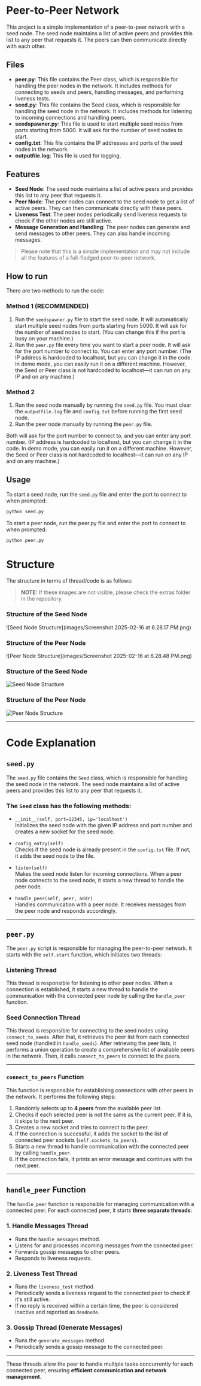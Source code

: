 # Peer-to-Peer Network

This project is a simple implementation of a peer-to-peer network with a seed node. The seed node maintains a list of active peers and provides this list to any peer that requests it. The peers can then communicate directly with each other.

## Files

- **peer.py**: This file contains the Peer class, which is responsible for handling the peer nodes in the network. It includes methods for connecting to seeds and peers, handling messages, and performing liveness tests.
- **seed.py**: This file contains the Seed class, which is responsible for handling the seed node in the network. It includes methods for listening to incoming connections and handling peers.
- **seedspawner.py**: This file is used to start multiple seed nodes from ports starting from 5000. It will ask for the number of seed nodes to start.
- **config.txt**: This file contains the IP addresses and ports of the seed nodes in the network.
- **outputfile.log**: This file is used for logging.

## Features

- **Seed Node**: The seed node maintains a list of active peers and provides this list to any peer that requests it.
- **Peer Node**: The peer nodes can connect to the seed node to get a list of active peers. They can then communicate directly with these peers.
- **Liveness Test**: The peer nodes periodically send liveness requests to check if the other nodes are still active.
- **Message Generation and Handling**: The peer nodes can generate and send messages to other peers. They can also handle incoming messages.

> Please note that this is a simple implementation and may not include all the features of a full-fledged peer-to-peer network.

## How to run

There are two methods to run the code:

### Method 1 (RECOMMENDED)

1. Run the `seedspawner.py` file to start the seed node. It will automatically start multiple seed nodes from ports starting from 5000. It will ask for the number of seed nodes to start. (You can change this if the port is busy on your machine.)
2. Run the `peer.py` file every time you want to start a peer node. It will ask for the port number to connect to. You can enter any port number. (The IP address is hardcoded to localhost, but you can change it in the code. In demo mode, you can easily run it on a different machine. However, the Seed or Peer class is not hardcoded to localhost—it can run on any IP and on any machine.)

### Method 2

1. Run the seed node manually by running the `seed.py` file. You must clear the `outputfile.log` file and `config.txt` before running the first seed node.
2. Run the peer node manually by running the `peer.py` file.

Both will ask for the port number to connect to, and you can enter any port number. (IP address is hardcoded to localhost, but you can change it in the code. In demo mode, you can easily run it on a different machine. However, the Seed or Peer class is not hardcoded to localhost—it can run on any IP and on any machine.)

## Usage

To start a seed node, run the `seed.py` file and enter the port to connect to when prompted:

```bash
python seed.py
```
To start a peer node, run the peer.py file and enter the port to connect to when prompted:
```bash
python peer.py
```
# Structure

The structure in terms of thread/code is as follows:

> **NOTE:** If these images are not visible, please check the extras folder in the repository.

### Structure of the Seed Node
![Seed Node Structure](images/Screenshot 2025-02-16 at 6.28.17 PM.png)

### Structure of the Peer Node
![Peer Node Structure](images/Screenshot 2025-02-16 at 6.28.48 PM.png)

### Structure of the Seed Node
![Seed Node Structure](images/seed.png)

### Structure of the Peer Node
![Peer Node Structure](images/peer.png)

---

# Code Explanation

## `seed.py`

The `seed.py` file contains the `Seed` class, which is responsible for handling the seed node in the network. The seed node maintains a list of active peers and provides this list to any peer that requests it.

### The `Seed` class has the following methods:

- `__init__(self, port=12345, ip='localhost')`  
  Initializes the seed node with the given IP address and port number and creates a new socket for the seed node.

- `config_entry(self)`  
  Checks if the seed node is already present in the `config.txt` file. If not, it adds the seed node to the file.

- `listen(self)`  
  Makes the seed node listen for incoming connections. When a peer node connects to the seed node, it starts a new thread to handle the peer node.

- `handle_peer(self, peer, addr)`  
  Handles communication with a peer node. It receives messages from the peer node and responds accordingly.

---

## `peer.py`

The `peer.py` script is responsible for managing the peer-to-peer network. It starts with the `self.start` function, which initiates two threads:

### **Listening Thread**
This thread is responsible for listening to other peer nodes. When a connection is established, it starts a new thread to handle the communication with the connected peer node by calling the `handle_peer` function.

### **Seed Connection Thread**
This thread is responsible for connecting to the seed nodes using `connect_to_seeds`. After that, it retrieves the peer list from each connected seed node (handled in `handle_seeds`). After retrieving the peer lists, it performs a union operation to create a comprehensive list of available peers in the network. Then, it calls `connect_to_peers` to connect to the peers.

---

### `connect_to_peers` Function
This function is responsible for establishing connections with other peers in the network. It performs the following steps:

1. Randomly selects up to **4 peers** from the available peer list.
2. Checks if each selected peer is not the same as the current peer. If it is, it skips to the next peer.
3. Creates a new socket and tries to connect to the peer.
4. If the connection is successful, it adds the socket to the list of connected peer sockets (`self.sockets_to_peers`).
5. Starts a new thread to handle communication with the connected peer by calling `handle_peer`.
6. If the connection fails, it prints an error message and continues with the next peer.

---

## `handle_peer` Function
The `handle_peer` function is responsible for managing communication with a connected peer. For each connected peer, it starts **three separate threads**:

### **1. Handle Messages Thread**
- Runs the `handle_messages` method.
- Listens for and processes incoming messages from the connected peer.
- Forwards gossip messages to other peers.
- Responds to liveness requests.

### **2. Liveness Test Thread**
- Runs the `liveness_test` method.
- Periodically sends a liveness request to the connected peer to check if it's still active.
- If no reply is received within a certain time, the peer is considered inactive and reported as `deadnode`.

### **3. Gossip Thread (Generate Messages)**
- Runs the `generate_messages` method.
- Periodically sends a gossip message to the connected peer.

---

These threads allow the peer to handle multiple tasks concurrently for each connected peer, ensuring **efficient communication and network management**.


